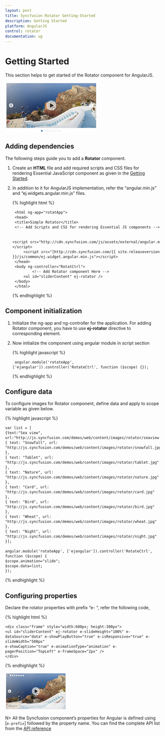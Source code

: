 ```yaml
---
layout: post
title: Syncfusion Rotator Getting-Started
description: Getting Started
platform: AngularJS
control: rotator
documentation: ug
---
```


# Getting Started

This section helps to get started of the Rotator component for AngularJS. 

![Getting Started](getting-started-images\getting-started1.png)

## Adding dependencies

The following steps guide you to add a **Rotator** component.

1. Create an **HTML** file and add required scripts and CSS files for rendering Essential JavaScript component as given in the [Getting Started](https://help.syncfusion.com/js/angularjs).

2. In addition to it for AngularJS implementation, refer the “angular.min.js” and “ej.widgets.angular.min.js” files.

    {% highlight html %}

        <html ng-app="rotatApp">
        <head>
        <title>Simple Rotator</title>
        <!-- Add Scripts and CSS for rendering Essential JS components --> 

            <script src="http://cdn.syncfusion.com/js/assets/external/angular.min.js"></script>
            <script src="[http://cdn.syncfusion.com/{{ site.releaseversion }}/js/common/ej.widget.angular.min.js"></script>
        </head>
        <body ng-controller="RotatCtrl">
                <!-- Add Rotator component Here -->
            <ul id="sliderContent" ej-rotator />
        </body>
        </html>

    {% endhighlight %}

## Component initialization

1. Initialize the ng-app and ng-controller for the application. For adding Rotator component, you have to use **ej-rotator** directive to corresponding element.

2. Now initialize the component using angular module in script section

    {% highlight javascript %}

        angular.module('rotateApp', ['ejangular']).controller('RotateCtrl', function ($scope) {});

    {% endhighlight %}


## Configure data

To configure images for Rotator component, define data and apply to scope variable as given below.

{% highlight javascript %}

    var list = [
    {text:"Sea view", url:"http://js.syncfusion.com/demos/web/content/images/rotator/seaview.jpg"},
    { text: "Snowfall", url: "http://js.syncfusion.com/demos/web/content/images/rotator/snowfall.jpg" },
    { text: "Tablet", url: "http://js.syncfusion.com/demos/web/content/images/rotator/tablet.jpg" },
    { text: "Nature", url: "http://js.syncfusion.com/demos/web/content/images/rotator/nature.jpg" },
    { text: "Card", url: "http://js.syncfusion.com/demos/web/content/images/rotator/card.jpg" },
    { text: "Bird", url: "http://js.syncfusion.com/demos/web/content/images/rotator/bird.jpg" },
    { text: "Wheat", url: "http://js.syncfusion.com/demos/web/content/images/rotator/wheat.jpg" },
    { text: "Night", url: "http://js.syncfusion.com/demos/web/content/images/rotator/night.jpg" }];

    angular.module('rotateApp', ['ejangular']).controller('RotateCtrl', function ($scope) {
    $scope.animation="slide";
    $scope.data=list;
    });

{% endhighlight %}

## Configuring properties

Declare the rotator properties with prefix “e- “, refer the following code,

{% highlight html %}

    <div class="frame" style="width:600px; height:300px">
    <ul id="sliderContent" ej-rotator e-slideHeight="100%" e-dataSource="data" e-showPlayButton="true" e-isResponsive="true" e-slideWidth="500px"
    e-showCaption="true" e-animationType="animation" e-pagerPosition="TopLeft" e-frameSpace="2px" />
    </div>

{% endhighlight %}



![Adding dependencies](getting-started-images\configuring-properties_img1.png)



N> All the Syncfusion component’s properties for Angular is defined using [`e-prefix`] followed by the property name. You can find the complete API list from the [API reference](https://help.syncfusion.com/js/api/ejrotator)



